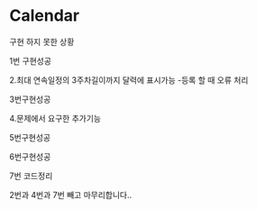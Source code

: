 # Calendar


구현 하지 못한 상황

1번 구현성공


2.최대 연속일정의 3주차길이까지 달력에 표시가능 -등록 할 때 오류 처리


3번구현성공


4.문제에서 요구한 추가기능


5번구현성공

6번구현성공

7번 코드정리

2번과 4번과 7번 빼고 마무리합니다..
